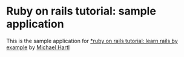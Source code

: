# Ruby on rails tutorial: sample application

This is the sample application for
[*ruby on rails tutorial: learn rails by example](http://railstutorial.org)
by [Michael Hartl](http://michaelhartl.com)